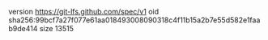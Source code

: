 version https://git-lfs.github.com/spec/v1
oid sha256:99bcf7a27f077e61aa018493008090318c4f11b15a2b7e55d582e1faab9de414
size 13515

